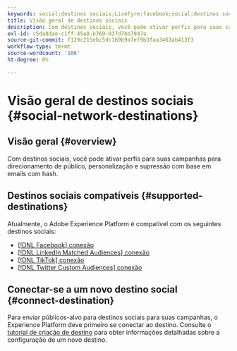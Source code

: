 ```yaml
---
keywords: social;destinos sociais;Livefyre;facebook;social;destinos sociais;Livefyre;facebook;Facebook
title: Visão geral de destinos sociais
description: Com destinos sociais, você pode ativar perfis para suas campanhas para direcionamento de público, personalização e supressão com base em emails com hash.
exl-id: c5da8dae-c1ff-45a8-b769-037d7bb7947a
source-git-commit: f129c215ebc5dc169b9a7ef9b3faa3463ab413f3
workflow-type: tm+mt
source-wordcount: '106'
ht-degree: 0%

---
```


# Visão geral de destinos sociais {#social-network-destinations}

## Visão geral {#overview}

Com destinos sociais, você pode ativar perfis para suas campanhas para direcionamento de público, personalização e supressão com base em emails com hash.

## Destinos sociais compatíveis {#supported-destinations}

Atualmente, o Adobe Experience Platform é compatível com os seguintes destinos sociais:

* [[!DNL Facebook] conexão](facebook.md)
* [[!DNL LinkedIn Matched Audiences] conexão](linkedin.md)
* [[!DNL TikTok] conexão](tiktok.md)
* [[!DNL Twitter Custom Audiences] conexão](twitter.md)

## Conectar-se a um novo destino social {#connect-destination}

Para enviar públicos-alvo para destinos sociais para suas campanhas, o Experience Platform deve primeiro se conectar ao destino. Consulte o [tutorial de criação de destino](../../ui/connect-destination.md) para obter informações detalhadas sobre a configuração de um novo destino.